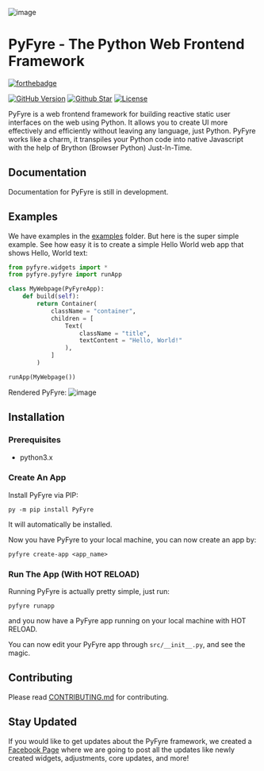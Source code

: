 ![image](https://user-images.githubusercontent.com/64759159/151080177-2b2ab45a-86e5-4746-b92f-6c4edd1aaa8f.png)

# PyFyre - The Python Web Frontend Framework
[![forthebadge](https://forthebadge.com/images/badges/made-with-python.svg)](https://forthebadge.com)

[![GitHub Version](https://img.shields.io/github/release/pyfyre/pyfyre.svg?style=for-the-badge)](https://github.com/pyfyre/pyfyre/releases)
[![Github Star](https://img.shields.io/github/stars/pyfyre/pyfyre.svg?style=for-the-badge)](https://github.com/pyfyre/pyfyre/stargazers) 
[![License](https://img.shields.io/github/license/pyfyre/pyfyre.svg?style=for-the-badge)](https://github.com/pyfyre/pyfyre/blob/main/LICENSE)

PyFyre is a web frontend framework for building reactive static user interfaces on the web using Python. It allows you to create UI more effectively and efficiently without leaving any language, just Python. PyFyre works like a charm, it transpiles your Python code into native Javascript with the help of Brython (Browser Python) Just-In-Time.

## Documentation
Documentation for PyFyre is still in development.

## Examples
We have examples in the [examples](examples) folder. But here is the super simple example.
See how easy it is to create a simple Hello World web app that shows Hello, World text:

```py
from pyfyre.widgets import *
from pyfyre.pyfyre import runApp

class MyWebpage(PyFyreApp):
    def build(self):
        return Container(
            className = "container",
            children = [
                Text(
                    className = "title",
                    textContent = "Hello, World!"
                ),
            ]
        )

runApp(MyWebpage())
```

Rendered PyFyre:
![image](https://user-images.githubusercontent.com/64759159/111881940-d80e4380-89ed-11eb-9ffc-d607d80896fb.png)

## Installation

### Prerequisites
* python3.x

### Create An App
Install PyFyre via PIP:
```
py -m pip install PyFyre
```
It will automatically be installed.

Now you have PyFyre to your local machine, you can now create an app by:
```
pyfyre create-app <app_name>
```

### Run The App (With HOT RELOAD)
Running PyFyre is actually pretty simple, just run:
```
pyfyre runapp
```
and you now have a PyFyre app running on your local machine with HOT RELOAD.

You can now edit your PyFyre app through `src/__init__.py`, and see the magic.

## Contributing
Please read [CONTRIBUTING.md](CONTRIBUTING.md) for contributing.

## Stay Updated
If you would like to get updates about the PyFyre framework, we created a [Facebook Page](https://www.facebook.com/PyFyreframework) where we are going to post all the updates like newly created widgets, adjustments, core updates, and more!
